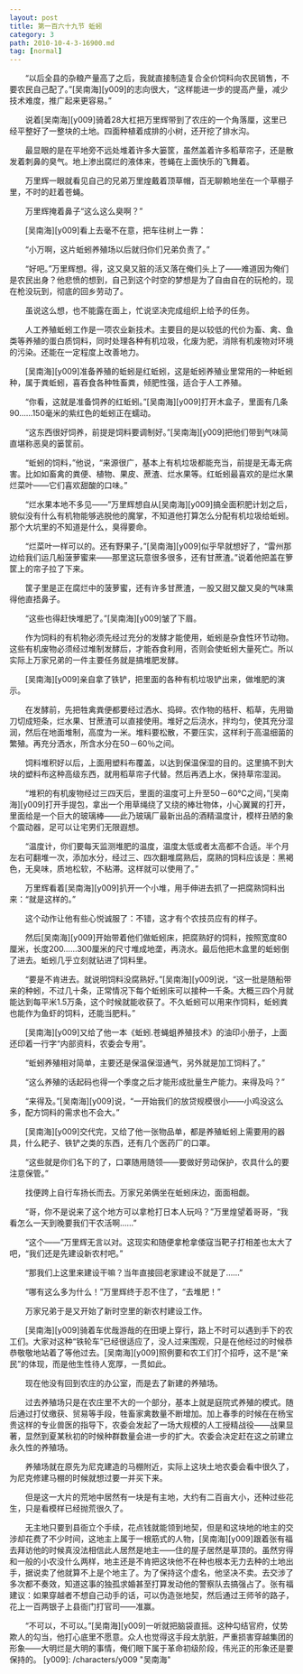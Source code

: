 ```yaml
---
layout: post
title: 第一百六十九节 蚯蚓
category: 3
path: 2010-10-4-3-16900.md
tag: [normal]
---
```


　　“以后全县的杂粮产量高了之后，我就直接制造复合全价饲料向农民销售，不要农民自己配了。”[吴南海][y009]的志向很大，“这样能进一步的提高产量，减少技术难度，推广起来更容易。”

　　说着[吴南海][y009]骑着28大杠把万里辉带到了农庄的一个角落厘，这里已经平整好了一整块的土地。四面种植着成排的小树，还开挖了排水沟。

　　最显眼的是在平地旁不远处堆着许多大篓筐，虽然盖着许多稻草帘子，还是散发着刺鼻的臭气。地上渗出腐烂的液体来，苍蝇在上面快乐的飞舞着。

　　万里辉一眼就看见自己的兄弟万里煌戴着顶草帽，百无聊赖地坐在一个草棚子里，不时的赶着苍蝇。

　　万里辉掩着鼻子“这么这么臭啊？”

　　[吴南海][y009]看上去毫不在意，把车往树上一靠：

　　“小万啊，这片蚯蚓养殖场以后就归你们兄弟负责了。”

　　“好吧。”万里辉想。得，这又臭又脏的活又落在俺们头上了——难道因为俺们是农民出身？他悲愤的想到，自己到这个时空的梦想是为了自由自在的玩枪的，现在枪没玩到，彻底的回乡劳动了。

　　虽说这么想，也不能露在面上，忙说坚决完成组织上给予的任务。

　　人工养殖蚯蚓工作是一项农业新技术。主要目的是以较低的代价为畜、禽、鱼类等养殖的蛋白质饲料，同时处理各种有机垃圾，化废为肥，消除有机废物对环境的污染。还能在一定程度上改善地力。

　　[吴南海][y009]准备养殖的蚯蚓是红蚯蚓，这是蚯蚓养殖业里常用的一种蚯蚓种，属于粪蚯蚓，喜吞食各种牲畜粪，倾肥性强，适合于人工养殖。

　　“你看，这就是准备饲养的红蚯蚓。”[吴南海][y009]打开木盒子，里面有几条90……150毫米的紫红色的蚯蚓正在蠕动。

　　“这东西很好饲养，前提是饲料要调制好。”[吴南海][y009]把他们带到气味简直堪称恶臭的篓筐前。

　　“蚯蚓的饲料，”他说，“来源很广，基本上有机垃圾都能充当，前提是无毒无病害。比如如畜禽的粪便、植物、果皮、蔗渣、烂水果等。红蚯蚓最喜欢的是烂水果烂菜叶——它们喜欢甜酸的口味。”

　　“烂水果本地不多见——”万里辉想自从[吴南海][y009]搞全面积肥计划之后，貌似没有什么有机物能够逃脱他的魔掌，不知道他打算怎么分配有机垃圾给蚯蚓。那个大坑里的不知道是什么，臭得要命。

　　“烂菜叶一样可以的。还有野果子，”[吴南海][y009]似乎早就想好了，“雷州那边给我们运几船菠萝蜜来——那里这玩意很多很多，还有甘蔗渣。”说着他把盖在箩筐上的帘子拉了下来。

　　筐子里是正在腐烂中的菠萝蜜，还有许多甘蔗渣，一股又甜又酸又臭的气味熏得他直捂鼻子。

　　“这些也得赶快堆肥了。”[吴南海][y009]皱了下眉。

　　作为饲料的有机物必须先经过充分的发酵才能使用，蚯蚓是杂食性环节动物。这些有机废物必须经过堆制发酵后，才能吞食利用，否则会使蚯蚓大量死亡。所以实际上万家兄弟的一件主要任务就是搞堆肥发酵。

　　[吴南海][y009]亲自拿了铁铲，把里面的各种有机垃圾铲出来，做堆肥的演示。

　　在发酵前，先把牲禽粪便都要经过洒水、捣碎。农作物的秸杆、稻草，先用锄刀切成短条，烂水果、甘蔗渣可以直接使用。堆好之后浇水，拌均匀，使其充分湿润，然后在地面堆制，高度为一米。堆料要松散，不要压实，这样利于高温细菌的繁殖。再充分洒水，所含水分在50－60％之间。

　　饲料堆积好以后，上面用塑料布覆盖，以达到保温保湿的目的。这里搞不到大块的塑料布这种高级东西，就用稻草帘子代替。然后再洒上水，保持草帘湿润。

　　“堆积的有机废物经过三四天后，里面的温度可上升至50－60℃之间，”[吴南海][y009]打开手提包，拿出一个用草绳绕了又绕的棒壮物体，小心翼翼的打开，里面给是一个巨大的玻璃棒——此乃玻璃厂最新出品的酒精温度计，模样丑陋的象个震动器，足可以让宅男们无限遐想。

　　“温度计，你们要每天监测堆肥的温度，温度太低或者太高都不合适。半个月左右可翻堆一次，添加水分，经过三、四次翻堆腐熟后，腐熟的饲料应该是：黑褐色，无臭味，质地松软，不粘滞。这样就可以使用了。”

　　万里辉看着[吴南海][y009]扒开一个小堆，用手伸进去抓了一把腐熟饲料出来：“就是这样的。”

　　这个动作让他有些心悦诚服了：不错，这才有个农技员应有的样子。

　　然后[吴南海][y009]开始带着他们做蚯蚓床，把腐熟好的饲料，按照宽度80厘米，长度200……300厘米的尺寸堆成地垄，再浇水。最后他把木盒里的蚯蚓倒了进去。蚯蚓几乎立刻就钻进了饲料里。

　　“要是不肯进去。就说明饲料没腐熟好。”[吴南海][y009]说，“这一批是随船带来的种蚓，不过几十条，正常情况下每个蚯蚓床可以接种一千条。大概三四个月就能达到每平米1.5万条，这个时候就能收获了。不久蚯蚓可以用来作饲料，蚯蚓粪也能作为鱼虾的饲料，还能当肥料。”

　　[吴南海][y009]又给了他一本《蚯蚓.苍蝇蛆养殖技术》的油印小册子，上面还印着一行字“内部资料，农委会专用”。

　　“蚯蚓养殖相对简单，主要还是保温保湿通气，另外就是加工饲料了。”

　　“这么养殖的话起码也得一个季度之后才能形成批量生产能力。来得及吗？”

　　“来得及。”[吴南海][y009]说，“一开始我们的放贷规模很小——小鸡没这么多，配方饲料的需求也不会大。”

　　[吴南海][y009]交代完，又给了他一张物品单，都是养殖蚯蚓上需要用的器具，什么耙子、铁铲之类的东西，还有几个医药厂的口罩。

　　“这些就是你们名下的了，口罩随用随领——要做好劳动保护，农具什么的要注意保管。”

　　找便跨上自行车扬长而去。万家兄弟俩坐在蚯蚓床边，面面相觑。

　　“哥，你不是说来了这个地方可以拿枪打日本人玩吗？”万里煌望着哥哥，“我看怎么一天到晚要我们干农活啊……”

　　“这个——”万里辉无言以对。这现实和随便拿枪拿倭寇当靶子打相差也太大了吧，“我们还是先建设新农村吧。”

　　“那我们上这里来建设干嘛？当年直接回老家建设不就是了……”

　　“哪有这么多为什么！”万里辉终于忍不住了，“去堆肥！”

　　万家兄弟于是又开始了新时空里的新农村建设工作。

　　[吴南海][y009]骑着车优哉游哉的在田埂上穿行，路上不时可以遇到手下的农工们。大家对这种“铁轮车”已经很适应了，没人过来围观，只是在他经过的时候恭恭敬敬地站着了等他过去。[吴南海][y009]照例要和农工们打个招呼，这不是“亲民”的体现，而是他生性待人宽厚，一贯如此。

　　现在他没有回到农庄的办公室，而是去了新建的养殖场。

　　过去养殖场只是在农庄里不大的一个部分，基本上就是庭院式养殖的模式。随后通过打仗缴获、贸易等手段，牲畜家禽数量不断增加。加上春季的时候在在杨宝贵这样的专业兽医的指导下，农委会发起了一场大规模的人工授精战役——战果显著，显然到夏某秋初的时候种群数量会进一步的扩大。农委会决定赶在这之前建立永久性的养殖场。

　　养殖场就在原先为尼克建造的马棚附近，实际上这块土地农委会看中很久了，为尼克修建马棚的时候就想过要一并买下来。

　　但是这一大片的荒地中居然有一块是有主地，大约有二百亩大小，还种过些花生，只是看模样已经抛荒很久了。

　　无主地只要到县衙立个手续，花点钱就能领到地契，但是和这块地的地主的交涉却花费了不少时间，这地主上属于一根筋式的人物，[吴南海][y009]跟着张有福去拜访他的时候真没法相信此人居然是地主——住的屋子居然是草顶的。虽然穷得和一般的小农没什么两样，地主还是不肯把这块他不在种也根本无力去种的土地出手，据说卖了他就算不上是个地主了。为了保持这个虚名，他坚决不卖。去交涉了多次都不奏效，知道这事的独孤求婚甚至打算发动他的警察队去搞强占了。张有福建议：如果穿越者不想自己动手的话，可以伪造张地契，然后通过王师爷的路子，花上一百两银子上县衙门打官司——准赢。

　　“不可以，不可以。”[吴南海][y009]一听就把脑袋直摇。这种勾结官府，仗势欺人的勾当，他打心底里不愿意。众人也觉得这手段太肮脏，严重损害穿越集团的形象——大明烂是大明的事情，俺们眼下属于革命初级阶段，伟光正的形象还是要保持的。
[y009]: /characters/y009 "吴南海"

